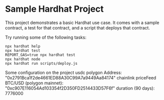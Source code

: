# Sample Hardhat Project

This project demonstrates a basic Hardhat use case. It comes with a sample contract, a test for that contract, and a script that deploys that contract.

Try running some of the following tasks:

```shell
npx hardhat help
npx hardhat test
REPORT_GAS=true npx hardhat test
npx hardhat node
npx hardhat run scripts/deploy.js
```

Some configuration on the project
usdc polygon Address: "0x2791Bca1f2de4661ED88A30C99A7a9449Aa84174"
chainlink priceFeed BTC/USD (polygon mainnet): "0xc907E116054Ad103354f2D350FD2514433D57F6f"
duration (90 days): 7776000
